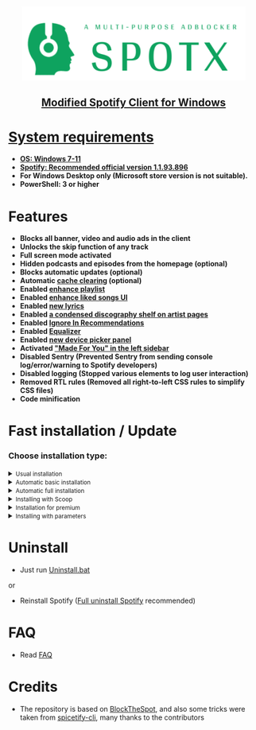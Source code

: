  <p align="center">
  <a href="https://github.com/SrGobi/SpotX/releases"><img src="https://github.com/SrGobi/SpotX/raw/main/.github/Pic/logo.png" />
</p>

<h2> <div align="center"><b> Modified Spotify Client for Windows </b></div> </h2>

<h1>System requirements</h1>

- <strong>OS: Windows 7-11</strong>
- <strong>Spotify: Recommended official version [1.1.93.896](https://cutt.ly/8EH6NuH)</strong>
- <strong>For Windows Desktop only (Microsoft store version is not suitable).</strong>
- <strong>PowerShell: 3 or higher</strong>

<h1>Features</h1>

- <strong>Blocks all banner, video and audio ads in the client</strong>
- <strong>Unlocks the skip function of any track</strong>
- <strong>Full screen mode activated</strong>
- <strong>Hidden podcasts and episodes from the homepage (optional)</strong>
- <strong>Blocks automatic updates (optional)</strong>
- <strong>Automatic [cache clearing](https://github.com/SrGobi/SpotX/discussions/2) (optional)</strong>
- <strong>Enabled [enhance playlist](https://github.com/SrGobi/SpotX/discussions/50#discussion-4108773)</strong>
- <strong>Enabled [enhance liked songs UI](https://github.com/SrGobi/SpotX/discussions/50#discussioncomment-2851482)</strong>
- <strong>Enabled [new lyrics](https://github.com/SrGobi/SpotX/discussions/50#discussioncomment-2851485)</strong>
- <strong>Enabled [a condensed discography shelf on artist pages](https://github.com/SrGobi/SpotX/discussions/50#discussioncomment-2851591)</strong>
- <strong>Enabled [Ignore In Recommendations](https://github.com/SrGobi/SpotX/discussions/50#discussioncomment-2996165)</strong>
- <strong>Enabled [Equalizer](https://github.com/SrGobi/SpotX/discussions/50#discussioncomment-3179778)</strong>
- <strong>Enabled [new device picker panel](https://github.com/SrGobi/SpotX/discussions/50#discussioncomment-3179782)</strong>
- <strong>Activated ["Made For You" in the left sidebar](https://github.com/SrGobi/SpotX/discussions/50#discussioncomment-2853981)</strong>
- <strong>Disabled Sentry (Prevented Sentry from sending console log/error/warning to Spotify developers)</strong>
- <strong>Disabled logging (Stopped various elements to log user interaction)</strong>
- <strong>Removed RTL rules (Removed all right-to-left CSS rules to simplify CSS files)</strong>
- <strong>Code minification</strong>

<h1>Fast installation / Update</h1>
<h3>Choose installation type:</h3>
<details>
<summary><small>Usual installation</small></summary><p>
  
  #### During installation, you need to confirm some actions, also contains:

- All [experimental features](https://github.com/SrGobi/SpotX/discussions/50) included

  <h4> </h4>

#### Just download and run [Install.bat](https://raw.githack.com/SrGobi/SpotX/main/Install.bat)

or

#### Run The following command in PowerShell:

```ps1
[Net.ServicePointManager]::SecurityProtocol = [Net.SecurityProtocolType]::Tls12; (iwr -useb 'https://raw.githubusercontent.com/SrGobi/SpotX/main/Install.ps1').Content | iex
```

</details>
  
<details>
<summary><small>Automatic basic installation</small></summary><p>
  
  #### Automatic basic installation without confirmation, what does it do? 
  
  - Automatic removal of Spotify MS if it was found 
  - Automatic installation of the recommended version of Spotify (if another client has already been found, it will be installed over)
  - After the installation is completed, the client will autorun
  
<h4> </h4>

#### Just download and run [Install_Basic.bat](https://raw.githack.com/SrGobi/SpotX/main/scripts/Install_Basic.bat)

or

#### Run The following command in PowerShell:

```ps1
[Net.ServicePointManager]::SecurityProtocol = [Net.SecurityProtocolType]::Tls12; iex "& { $((iwr -useb 'https://raw.githubusercontent.com/SrGobi/SpotX/main/Install.ps1').Content) } -confirm_uninstall_ms_spoti -confirm_spoti_recomended_over -podcasts_on -cache_off -block_update_off -exp_standart -hide_col_icon_off -start_spoti"
```

</details>
  
<details>
<summary><small>Automatic full installation</small></summary><p>
  
  <h4>Automatic installation without confirmation, what does it do?</h4> 
  
  - Automatic removal of Spotify MS if it was found 
  - Automatic installation of the recommended version of Spotify (if another client has already been found, it will be installed over) 
  - Removal of podcasts from the main page 
  - Automatic blocking of Spotify updates
  - All [experimental features](https://github.com/SrGobi/SpotX/discussions/50) included
  - After the installation is completed, the client will autorun.
  
<h4> </h4>

#### Just download and run [Install_Auto.bat](https://raw.githack.com/SrGobi/SpotX/main/scripts/Install_Auto.bat)

or

#### Run The following command in PowerShell:

```ps1
[Net.ServicePointManager]::SecurityProtocol = [Net.SecurityProtocolType]::Tls12; iex "& { $((iwr -useb 'https://raw.githubusercontent.com/SrGobi/SpotX/main/Install.ps1').Content) } -confirm_uninstall_ms_spoti -confirm_spoti_recomended_over -podcasts_off -cache_off -block_update_on -start_spoti"
```

</details>
<details>
<summary><small>Installing with Scoop</small></summary><p>
  
  #### Installing SpotX via the Scoop package manager includes:

- Automatic removal of Spotify MS if it was found
- Automatic installation of the recommended version of Spotify (if another client has already been found, it will be installed over)
- Removal of podcasts from the main page
- Automatic blocking of Spotify updates
- All [experimental features](https://github.com/SrGobi/SpotX/discussions/50) included

  <h4> </h4>

#### Installing SpotX with Scoop

Just run these commands in the command prompt or powershell:
<br>
<br>`scoop bucket add nonportable`
<br>`scoop install spotx-np`

#### Updating SpotX with Scoop

To update SpotX or check for updates run this command in the command prompt or powershell:

`scoop update spotx-np`

#### Uninstalling SpotX with Scoop

To fully uninstall SpotX and Spotify run this command in the command prompt or powershell:

`scoop uninstall spotx-np`

</details>

<details>
<summary><small>Installation for premium</small></summary><p>
  
  #### Usual installation only without ad blocking, for those who have a premium account, also contains:

- All [experimental features](https://github.com/SrGobi/SpotX/discussions/50) included

  <h4> </h4>

#### Just download and run [Install_Prem.bat](https://raw.githack.com/SrGobi/SpotX/main/scripts/Install_Prem.bat)

or

#### Run The following command in PowerShell:

```ps1
[Net.ServicePointManager]::SecurityProtocol = [Net.SecurityProtocolType]::Tls12; iex "& { $((iwr -useb 'https://raw.githubusercontent.com/SrGobi/SpotX/main/Install.ps1').Content) } -premium"
```

</details>

<details>
<summary><small>Installing with parameters</small></summary><p>

You can specify various parameters for a more flexible installation, more [details here](https://github.com/SrGobi/SpotX/discussions/60)

</details>

<h1>Uninstall</h1>

- Just run [Uninstall.bat](https://raw.githack.com/SrGobi/SpotX/main/Uninstall.bat)

or

- Reinstall Spotify ([Full uninstall Spotify](https://github.com/SrGobi/Uninstall-Spotify) recommended)

<h1>FAQ</h1>

- Read [FAQ](https://github.com/SrGobi/SpotX/discussions/111)

<h1>Credits</h1>

- The repository is based on <a href="https://github.com/mrpond/BlockTheSpot">BlockTheSpot</a>, and also some tricks were taken from <a href="https://github.com/khanhas/spicetify-cli">spicetify-cli</a>, many thanks to the contributors
